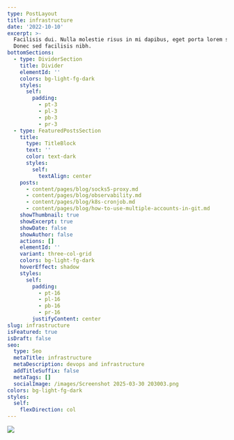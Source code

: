 ```yaml
---
type: PostLayout
title: infrastructure
date: '2022-10-10'
excerpt: >-
  Facilisis dui. Nulla molestie risus in mi dapibus, eget porta lorem semper.
  Donec sed facilisis nibh.
bottomSections:
  - type: DividerSection
    title: Divider
    elementId: ''
    colors: bg-light-fg-dark
    styles:
      self:
        padding:
          - pt-3
          - pl-3
          - pb-3
          - pr-3
  - type: FeaturedPostsSection
    title:
      type: TitleBlock
      text: ''
      color: text-dark
      styles:
        self:
          textAlign: center
    posts:
      - content/pages/blog/socks5-proxy.md
      - content/pages/blog/observability.md
      - content/pages/blog/k8s-cronjob.md
      - content/pages/blog/how-to-use-multiple-accounts-in-git.md
    showThumbnail: true
    showExcerpt: true
    showDate: false
    showAuthor: false
    actions: []
    elementId: ''
    variant: three-col-grid
    colors: bg-light-fg-dark
    hoverEffect: shadow
    styles:
      self:
        padding:
          - pt-16
          - pl-16
          - pb-16
          - pr-16
        justifyContent: center
slug: infrastructure
isFeatured: true
isDraft: false
seo:
  type: Seo
  metaTitle: infrastructure
  metaDescription: devops and infrastructure
  addTitleSuffix: false
  metaTags: []
  socialImage: /images/Screenshot 2025-03-30 203003.png
colors: bg-light-fg-dark
styles:
  self:
    flexDirection: col
---
```

![](/images/may_2020_home_lab.avif)

